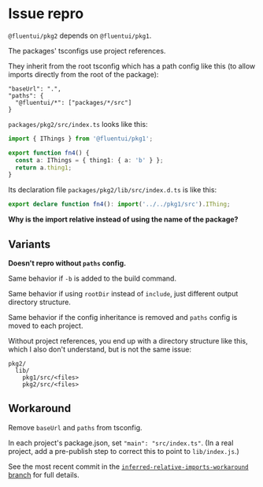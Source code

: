 # Issue repro

`@fluentui/pkg2` depends on `@fluentui/pkg1`.

The packages' tsconfigs use project references.

They inherit from the root tsconfig which has a path config like this (to allow imports directly from the root of the package):

```
"baseUrl": ".",
"paths": {
  "@fluentui/*": ["packages/*/src"]
}
```

`packages/pkg2/src/index.ts` looks like this:

```ts
import { IThings } from '@fluentui/pkg1';

export function fn4() {
  const a: IThings = { thing1: { a: 'b' } };
  return a.thing1;
}
```

Its declaration file `packages/pkg2/lib/src/index.d.ts` is like this:

```ts
export declare function fn4(): import('../../pkg1/src').IThing;
```

**Why is the import relative instead of using the name of the package?**

## Variants

**Doesn't repro without `paths` config.**

Same behavior if `-b` is added to the build command.

Same behavior if using `rootDir` instead of `include`, just different output directory structure.

Same behavior if the config inheritance is removed and `paths` config is moved to each project.

Without project references, you end up with a directory structure like this, which I also don't understand, but is not the same issue:

```
pkg2/
  lib/
    pkg1/src/<files>
    pkg2/src/<files>
```

## Workaround

Remove `baseUrl` and `paths` from tsconfig.

In each project's package.json, set `"main": "src/index.ts"`. (In a real project, add a pre-publish step to correct this to point to `lib/index.js`.)

See the most recent commit in the [`inferred-relative-imports-workaround` branch](https://github.com/ecraig12345/learn-a/tree/inferred-relative-imports-workaround) for full details.
